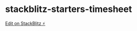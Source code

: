 # stackblitz-starters-timesheet

[Edit on StackBlitz ⚡️](https://stackblitz.com/edit/stackblitz-starters-e3pmlf)